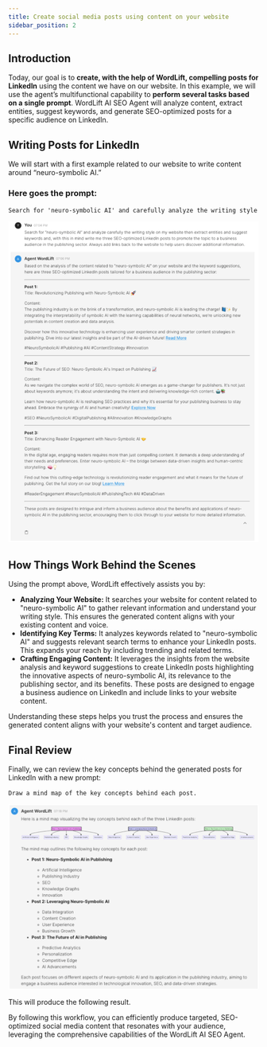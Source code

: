 ```yaml
---
title: Create social media posts using content on your website
sidebar_position: 2
---
```


## Introduction

Today, our goal is to **create, with the help of WordLift, compelling posts for LinkedIn** using the content we have on our website. In this example, we will use the agent’s multifunctional capability to **perform several tasks based on a single prompt**. WordLift AI SEO Agent will analyze content, extract entities, suggest keywords, and generate SEO-optimized posts for a specific audience on LinkedIn.

## Writing Posts for LinkedIn

We will start with a first example related to our website to write content around “neuro-symbolic AI.”

### Here goes the prompt:

```md
Search for 'neuro-symbolic AI' and carefully analyze the writing style on my website, then extract entities and suggest keywords, and, with this in mind, write three SEO-optimized LinkedIn posts to promote the topic to a business audience in the publishing sector. Always add links back to the website to help users discover additional information.
```
![image](../images/agent-wordlift-social-media-posts-ideas.png)

## How Things Work Behind the Scenes

Using the prompt above, WordLift effectively assists you by:

- **Analyzing Your Website:** It searches your website for content related to "neuro-symbolic AI" to gather relevant information and understand your writing style. This ensures the generated content aligns with your existing content and voice.
- **Identifying Key Terms:** It analyzes keywords related to "neuro-symbolic AI" and suggests relevant search terms to enhance your LinkedIn posts. This expands your reach by including trending and related terms.
- **Crafting Engaging Content:** It leverages the insights from the website analysis and keyword suggestions to create LinkedIn posts highlighting the innovative aspects of neuro-symbolic AI, its relevance to the publishing sector, and its benefits. These posts are designed to engage a business audience on LinkedIn and include links to your website content.

Understanding these steps helps you trust the process and ensures the generated content aligns with your website's content and target audience.

## Final Review

Finally, we can review the key concepts behind the generated posts for LinkedIn with a new prompt:

```md
Draw a mind map of the key concepts behind each post.
```
![image](../images/agent-wordlift-mind-map-social-media-posts.png)

This will produce the following result.

By following this workflow, you can efficiently produce targeted, SEO-optimized social media content that resonates with your audience, leveraging the comprehensive capabilities of the WordLift AI SEO Agent.
